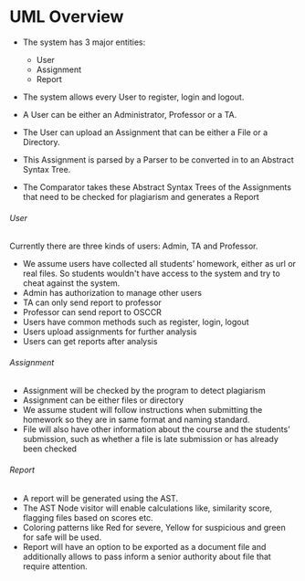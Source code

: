 # UML Overview

* The system has 3 major entities:
  * User
  * Assignment
  * Report

* The system allows every User to register, login and logout.
* A User can be either an Administrator, Professor or a TA.
* The User can upload an Assignment that can be either a File or a Directory.
* This Assignment is parsed by a Parser to be converted in to an Abstract Syntax Tree.
* The Comparator takes these Abstract Syntax Trees of the Assignments that need to be checked for plagiarism and generates a Report


###### User
Currently there are three kinds of users: Admin, TA and Professor.
* We assume users have collected all students’ homework, either as url or real files. So students wouldn't have access to the system and try to cheat against the system.
* Admin has authorization to manage other users
* TA can only send report to professor
* Professor can send report to OSCCR
* Users have common methods such as register, login, logout
* Users upload assignments for further analysis
* Users can get reports after analysis
 
###### Assignment
* Assignment will be checked by the program to detect plagiarism
* Assignment can be either files or directory
* We assume student will follow instructions when submitting the homework so they are in same format and naming standard.
* File will also have other information about the course and the students’ submission, such as whether a file is late submission or has already been checked

###### Report
* A report will be generated using the AST.
* The AST Node visitor will enable calculations like, similarity score, flagging files based on scores etc.
* Coloring patterns like Red for severe, Yellow for suspicious and green for safe will be used.
* Report will have an option to be exported as a document file and additionally allows to pass inform 
  a senior authority about file that require attention.
